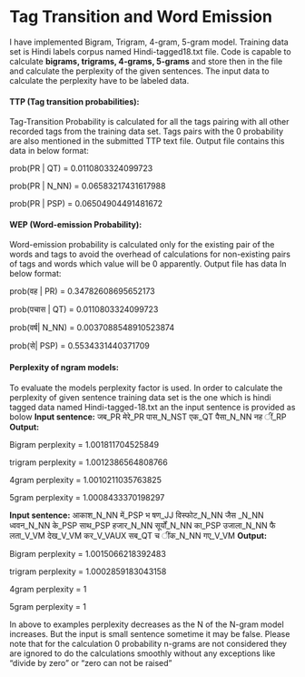 # Tag Transition and Word Emission

I have implemented Bigram, Trigram, 4-gram, 5-gram model.
Training data set is Hindi labels corpus named Hindi-tagged18.txt file. Code is capable to calculate **bigrams, trigrams, 4-grams, 5-grams** and store then in the file and calculate the perplexity of the given sentences. The input
data to calculate the perplexity have to be labeled data.

#### TTP (Tag transition probabilities):
Tag-Transition Probability is calculated for all the tags pairing with all other recorded tags
from the training data set. Tags pairs with the 0 probability are also mentioned in the
submitted TTP text file. Output file contains this data in below format:

prob(PR | QT) = 0.0110803324099723

prob(PR | N_NN) = 0.06583217431617988

prob(PR | PSP) = 0.06504904491481672


#### WEP (Word-emission Probability):
Word-emission probability is calculated only for the existing pair of the words and tags to
avoid the overhead of calculations for non-existing pairs of tags and words which value will
be 0 apparently. Output file has data In below format:

prob(वह | PR) = 0.34782608695652173

prob(पचास | QT) = 0.0110803324099723

prob(वर्ष| N_NN) = 0.0037088548910523874

prob(से| PSP) = 0.5534331440371709


#### Perplexity of ngram models:
To evaluate the models perplexity factor is used. In order to calculate the perplexity of given sentence training data set is the one which is hindi tagged data named Hindi-tagged-18.txt an the input sentence is provided as bolow
**Input sentence:** जब_PR मेरे_PR पास_N_NST एक_QT पैसा_N_NN नह ीं_RP
**Output:**

Bigram perplexity = 1.001811704525849

trigram perplexity = 1.0012386564808766

4gram perplexity = 1.0010211035763825

5gram perplexity = 1.0008433370198297

**Input sentence:** आकाश_N_NN में_PSP भ षण_JJ विस्फोट_N_NN जैस _N_NN ध्ववन_N_NN के_PSP साथ_PSP हजार_N_NN सूर्यों_N_NN का_PSP उजाला_N_NN फै लता_V_VM देख_V_VM कर_V_VAUX सब_QT च ींक_N_NN गए_V_VM 
**Output:**

Bigram perplexity = 1.0015066218392483

trigram perplexity = 1.0002859183043158

4gram perplexity = 1

5gram perplexity = 1

In above to examples perplexity decreases as the N of the N-gram model increases. But the
input is small sentence sometime it may be false. Please note that for the calculation 0
probability n-grams are not considered they are ignored to do the calculations smoothly
without any exceptions like “divide by zero” or “zero can not be raised” 
